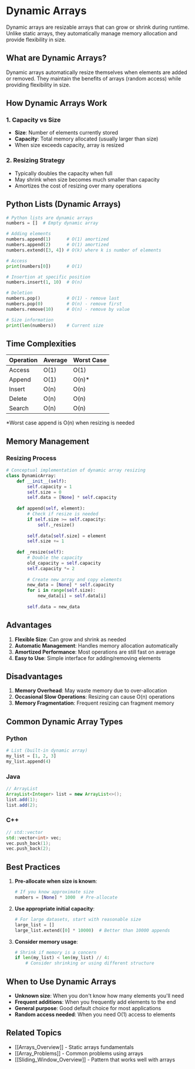 # Dynamic Arrays

Dynamic arrays are resizable arrays that can grow or shrink during runtime. Unlike static arrays, they automatically manage memory allocation and provide flexibility in size.

## What are Dynamic Arrays?

Dynamic arrays automatically resize themselves when elements are added or removed. They maintain the benefits of arrays (random access) while providing flexibility in size.

## How Dynamic Arrays Work

### 1. **Capacity vs Size**
- **Size**: Number of elements currently stored
- **Capacity**: Total memory allocated (usually larger than size)
- When size exceeds capacity, array is resized

### 2. **Resizing Strategy**
- Typically doubles the capacity when full
- May shrink when size becomes much smaller than capacity
- Amortizes the cost of resizing over many operations

## Python Lists (Dynamic Arrays)

```python
# Python lists are dynamic arrays
numbers = []  # Empty dynamic array

# Adding elements
numbers.append(1)      # O(1) amortized
numbers.append(2)      # O(1) amortized
numbers.extend([3, 4]) # O(k) where k is number of elements

# Access
print(numbers[0])      # O(1)

# Insertion at specific position
numbers.insert(1, 10)  # O(n)

# Deletion
numbers.pop()          # O(1) - remove last
numbers.pop(0)         # O(n) - remove first
numbers.remove(10)     # O(n) - remove by value

# Size information
print(len(numbers))    # Current size
```

## Time Complexities

| Operation | Average | Worst Case |
|-----------|---------|------------|
| Access    | O(1)    | O(1)       |
| Append    | O(1)    | O(n)*      |
| Insert    | O(n)    | O(n)       |
| Delete    | O(n)    | O(n)       |
| Search    | O(n)    | O(n)       |

*Worst case append is O(n) when resizing is needed

## Memory Management

### Resizing Process
```python
# Conceptual implementation of dynamic array resizing
class DynamicArray:
    def __init__(self):
        self.capacity = 1
        self.size = 0
        self.data = [None] * self.capacity
    
    def append(self, element):
        # Check if resize is needed
        if self.size >= self.capacity:
            self._resize()
        
        self.data[self.size] = element
        self.size += 1
    
    def _resize(self):
        # Double the capacity
        old_capacity = self.capacity
        self.capacity *= 2
        
        # Create new array and copy elements
        new_data = [None] * self.capacity
        for i in range(self.size):
            new_data[i] = self.data[i]
        
        self.data = new_data
```

## Advantages

1. **Flexible Size**: Can grow and shrink as needed
2. **Automatic Management**: Handles memory allocation automatically
3. **Amortized Performance**: Most operations are still fast on average
4. **Easy to Use**: Simple interface for adding/removing elements

## Disadvantages

1. **Memory Overhead**: May waste memory due to over-allocation
2. **Occasional Slow Operations**: Resizing can cause O(n) operations
3. **Memory Fragmentation**: Frequent resizing can fragment memory

## Common Dynamic Array Types

### Python
```python
# List (built-in dynamic array)
my_list = [1, 2, 3]
my_list.append(4)
```

### Java
```java
// ArrayList
ArrayList<Integer> list = new ArrayList<>();
list.add(1);
list.add(2);
```

### C++
```cpp
// std::vector
std::vector<int> vec;
vec.push_back(1);
vec.push_back(2);
```

## Best Practices

1. **Pre-allocate when size is known**:
   ```python
   # If you know approximate size
   numbers = [None] * 1000  # Pre-allocate
   ```

2. **Use appropriate initial capacity**:
   ```python
   # For large datasets, start with reasonable size
   large_list = []
   large_list.extend([0] * 10000)  # Better than 10000 appends
   ```

3. **Consider memory usage**:
   ```python
   # Shrink if memory is a concern
   if len(my_list) < len(my_list) // 4:
       # Consider shrinking or using different structure
   ```

## When to Use Dynamic Arrays

- **Unknown size**: When you don't know how many elements you'll need
- **Frequent additions**: When you frequently add elements to the end
- **General purpose**: Good default choice for most applications
- **Random access needed**: When you need O(1) access to elements

## Related Topics

- [[Arrays_Overview]] - Static arrays fundamentals
- [[Array_Problems]] - Common problems using arrays
- [[Sliding_Window_Overview]] - Pattern that works well with arrays
